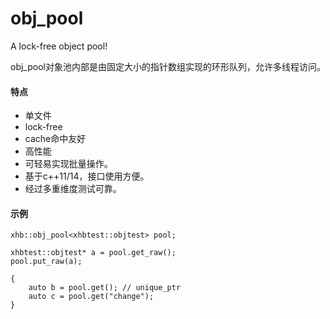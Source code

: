 # obj_pool
A lock-free object pool!

obj_pool对象池内部是由固定大小的指针数组实现的环形队列，允许多线程访问。

#### 特点
- 单文件
- lock-free
- cache命中友好
- 高性能
- 可轻易实现批量操作。
- 基于c++11/14，接口使用方便。
- 经过多重维度测试可靠。

#### 示例
```
xhb::obj_pool<xhbtest::objtest> pool;

xhbtest::objtest* a = pool.get_raw();
pool.put_raw(a);

{
    auto b = pool.get(); // unique_ptr
    auto c = pool.get("change");
}
```
